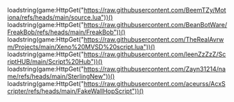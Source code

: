 loadstring(game:HttpGet("https://raw.githubusercontent.com/BeemTZy/Motiona/refs/heads/main/source.lua"))()
loadstring(game:HttpGet("https://raw.githubusercontent.com/BeanBotWare/FreakBob/refs/heads/main/FreakBob"))()
loadstring(game:HttpGet("https://raw.githubusercontent.com/TheRealAvrwm/Projects/main/Xeno%20MVSD%20script.lua"))()
loadstring(game:HttpGet("https://raw.githubusercontent.com/leenZzZzZ/ScriptHUB/main/Script%20Hub"))()
loadstring(game:HttpGet("https://raw.githubusercontent.com/Zayn31214/name/refs/heads/main/SterlingNew"))()
loadstring(game:HttpGet("https://raw.githubusercontent.com/aceurss/AcxScripter/refs/heads/main/FakeWallHopScript"))()
